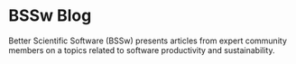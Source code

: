 # BSSw Blog

Better Scientific Software (BSSw) presents articles from expert community members on a topics related to software productivity and sustainability.
